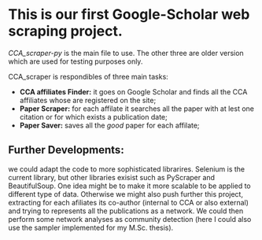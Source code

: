 # This is our first Google-Scholar web scraping project.

_CCA_scraper-py_ is the main file to use. The other three are older version which are used for testing purposes only.

CCA_scraper is respondibles of three main tasks:

- **CCA affiliates Finder:** it goes on Google Scholar and finds all the CCA affiliates whose are registered on the site;
- **Paper Scraper:** for each affilate it searches all the paper with at lest one citation or for which exists a publication date;
- **Paper Saver:** saves all the _good_ paper for each affilate;

## Further Developments: 
we could adapt the code to more sophisticated librarires. Selenium is the current library, but other libraries exisist such as PyScraper and BeautifulSoup.
One idea might be to make it more scalable to be applied to different type of data. Otherwise we might also push further this project, extracting for each
afiliates its co-author (internal to CCA or also external) and trying to represents all the publications as a network. We could then perform some network analyses as
community detection (here I could also use the sampler implemented for my M.Sc. thesis).
